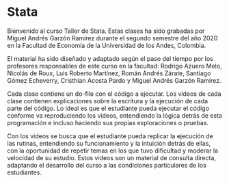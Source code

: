 # Stata

Bienvenido al curso Taller de Stata.
Estas clases ha sido grabadas por Miguel Andrés Garzón Ramírez durante el segundo semestre del año 2020 en la Facultad de Economía de la Universidad de los Andes, Colombia.

El material ha sido diseñado y adaptado según el paso del tiempo por los profesores responsables de este curso en la facultad: Rodrigo Azuero Melo, Nicolás de Roux, Luis Roberto Martínez, Román Andrés Zárate, Santiago Gómez Echeverry, Cristhian Acosta Pardo y Miguel Andrés Garzón Ramírez.

Cada clase contiene un do-file con el código a ejecutar. Los videos de cada clase contienen explicaciones sobre la escritura y la ejecución de cada parte del código. Lo ideal es que el estudiante pueda ejecutar el código conforme va reproduciendo los videos, entendiendo la lógica detrás de esta programación e incluso haciendo sus propias exploraciones o pruebas. 

Con los videos se busca que el estudiante pueda replicar la ejecución de las rutinas, entendiendo su funcionamiento y la intuición detrás de ellas, con la oportunidad de repetir temas en los que tuvo dificultad y moderar la velocidad de su estudio. Estos videos son un material de consulta directa, adaptando el desarrollo del curso a las condiciones particulares de los estudiantes.
